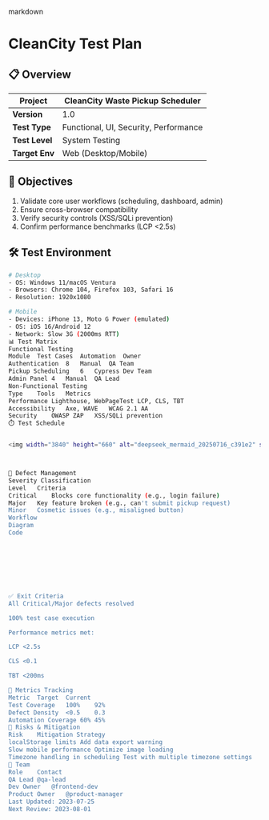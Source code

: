 markdown
# CleanCity Test Plan

## 📋 Overview
| **Project**      | CleanCity Waste Pickup Scheduler |
|------------------|----------------------------------|
| **Version**      | 1.0                              |
| **Test Type**    | Functional, UI, Security, Performance |
| **Test Level**   | System Testing                   |
| **Target Env**   | Web (Desktop/Mobile)             |

## 🎯 Objectives
1. Validate core user workflows (scheduling, dashboard, admin)
2. Ensure cross-browser compatibility
3. Verify security controls (XSS/SQLi prevention)
4. Confirm performance benchmarks (LCP <2.5s)

## 🛠️ Test Environment
```bash
# Desktop
- OS: Windows 11/macOS Ventura
- Browsers: Chrome 104, Firefox 103, Safari 16
- Resolution: 1920x1080

# Mobile
- Devices: iPhone 13, Moto G Power (emulated)
- OS: iOS 16/Android 12
- Network: Slow 3G (2000ms RTT)
📊 Test Matrix
Functional Testing
Module	Test Cases	Automation	Owner
Authentication	8	Manual	QA Team
Pickup Scheduling	6	Cypress	Dev Team
Admin Panel	4	Manual	QA Lead
Non-Functional Testing
Type	Tools	Metrics
Performance	Lighthouse, WebPageTest	LCP, CLS, TBT
Accessibility	Axe, WAVE	WCAG 2.1 AA
Security	OWASP ZAP	XSS/SQLi prevention
⏱️ Test Schedule


<img width="3840" height="660" alt="deepseek_mermaid_20250716_c391e2" src="https://github.com/user-attachments/assets/db9ed0fc-98c9-4713-aa02-29c2506c1220" />



🐞 Defect Management
Severity Classification
Level	Criteria
Critical	Blocks core functionality (e.g., login failure)
Major	Key feature broken (e.g., can't submit pickup request)
Minor	Cosmetic issues (e.g., misaligned button)
Workflow
Diagram
Code








✅ Exit Criteria
All Critical/Major defects resolved

100% test case execution

Performance metrics met:

LCP <2.5s

CLS <0.1

TBT <200ms

📝 Metrics Tracking
Metric	Target	Current
Test Coverage	100%	92%
Defect Density	<0.5	0.3
Automation Coverage	60%	45%
📌 Risks & Mitigation
Risk	Mitigation Strategy
localStorage limits	Add data export warning
Slow mobile performance	Optimize image loading
Timezone handling in scheduling	Test with multiple timezone settings
👥 Team
Role	Contact
QA Lead	@qa-lead
Dev Owner	@frontend-dev
Product Owner	@product-manager
Last Updated: 2023-07-25
Next Review: 2023-08-01
